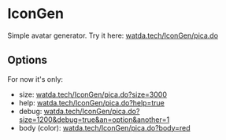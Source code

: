 # IconGen
Simple avatar generator. Try it here: [watda.tech/IconGen/pica.do](http://watda.tech/IconGen/pica.do)

## Options
For now it's only:
* size: [watda.tech/IconGen/pica.do?size=3000](http://watda.tech/IconGen/pica.do?size=3000)
* help: [watda.tech/IconGen/pica.do?help=true](http://watda.tech/IconGen/pica.do?help=true)
* debug: [watda.tech/IconGen/pica.do?size=1200&debug=true&an=option&another=1](http://watda.tech/IconGen/pica.do?size=1200&debug=true&an=option&another=1)
* body (color): [watda.tech/IconGen/pica.do?body=red](watda.tech/IconGen/pica.do?body=red)
